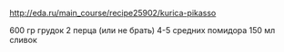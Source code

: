 http://eda.ru/main_course/recipe25902/kurica-pikasso

600 гр грудок
2 перца (или не брать)
4-5 средних помидора
150 мл сливок
